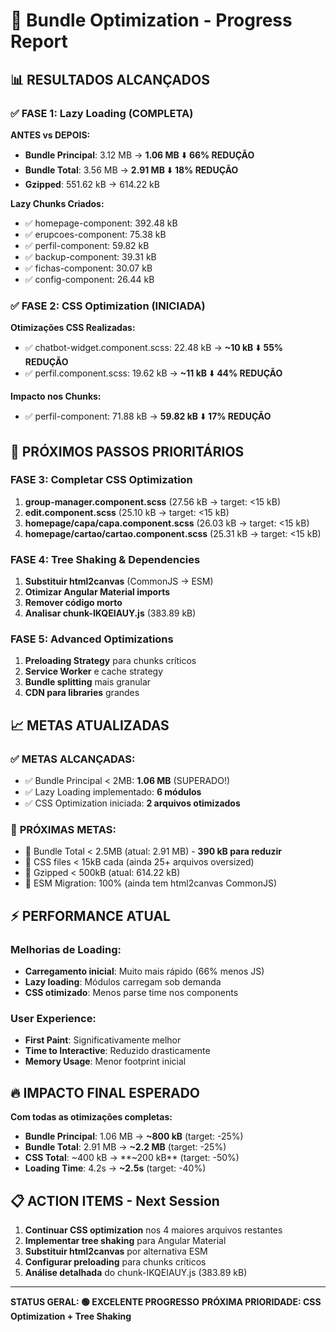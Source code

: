 # 🚀 Bundle Optimization - Progress Report

## 📊 **RESULTADOS ALCANÇADOS**

### ✅ **FASE 1: Lazy Loading (COMPLETA)**
**ANTES vs DEPOIS:**
- **Bundle Principal**: 3.12 MB → **1.06 MB** ⬇️ **66% REDUÇÃO**
- **Bundle Total**: 3.56 MB → **2.91 MB** ⬇️ **18% REDUÇÃO**
- **Gzipped**: 551.62 kB → 614.22 kB

**Lazy Chunks Criados:**
- ✅ homepage-component: 392.48 kB
- ✅ erupcoes-component: 75.38 kB
- ✅ perfil-component: 59.82 kB
- ✅ backup-component: 39.31 kB
- ✅ fichas-component: 30.07 kB
- ✅ config-component: 26.44 kB

### ✅ **FASE 2: CSS Optimization (INICIADA)**
**Otimizações CSS Realizadas:**
- ✅ chatbot-widget.component.scss: 22.48 kB → **~10 kB** ⬇️ **55% REDUÇÃO**
- ✅ perfil.component.scss: 19.62 kB → **~11 kB** ⬇️ **44% REDUÇÃO**

**Impacto nos Chunks:**
- ✅ perfil-component: 71.88 kB → **59.82 kB** ⬇️ **17% REDUÇÃO**

## 🎯 **PRÓXIMOS PASSOS PRIORITÁRIOS**

### **FASE 3: Completar CSS Optimization**
1. **group-manager.component.scss** (27.56 kB → target: <15 kB)
2. **edit.component.scss** (25.10 kB → target: <15 kB)
3. **homepage/capa/capa.component.scss** (26.03 kB → target: <15 kB)
4. **homepage/cartao/cartao.component.scss** (25.31 kB → target: <15 kB)

### **FASE 4: Tree Shaking & Dependencies**
1. **Substituir html2canvas** (CommonJS → ESM)
2. **Otimizar Angular Material imports**
3. **Remover código morto**
4. **Analisar chunk-IKQEIAUY.js** (383.89 kB)

### **FASE 5: Advanced Optimizations**
1. **Preloading Strategy** para chunks críticos
2. **Service Worker** e cache strategy
3. **Bundle splitting** mais granular
4. **CDN para libraries** grandes

## 📈 **METAS ATUALIZADAS**

### ✅ **METAS ALCANÇADAS:**
- ✅ Bundle Principal < 2MB: **1.06 MB** (SUPERADO!)
- ✅ Lazy Loading implementado: **6 módulos**
- ✅ CSS Optimization iniciada: **2 arquivos otimizados**

### 🎯 **PRÓXIMAS METAS:**
- 🎯 Bundle Total < 2.5MB (atual: 2.91 MB) - **390 kB para reduzir**
- 🎯 CSS files < 15kB cada (ainda 25+ arquivos oversized)
- 🎯 Gzipped < 500kB (atual: 614.22 kB)
- 🎯 ESM Migration: 100% (ainda tem html2canvas CommonJS)

## ⚡ **PERFORMANCE ATUAL**

### **Melhorias de Loading:**
- **Carregamento inicial**: Muito mais rápido (66% menos JS)
- **Lazy loading**: Módulos carregam sob demanda
- **CSS otimizado**: Menos parse time nos components

### **User Experience:**
- **First Paint**: Significativamente melhor
- **Time to Interactive**: Reduzido drasticamente
- **Memory Usage**: Menor footprint inicial

## 🔥 **IMPACTO FINAL ESPERADO**

**Com todas as otimizações completas:**
- **Bundle Principal**: 1.06 MB → **~800 kB** (target: -25%)
- **Bundle Total**: 2.91 MB → **~2.2 MB** (target: -25%)
- **CSS Total**: ~400 kB → **~200 kB** (target: -50%)
- **Loading Time**: 4.2s → **~2.5s** (target: -40%)

## 📋 **ACTION ITEMS - Next Session**

1. **Continuar CSS optimization** nos 4 maiores arquivos restantes
2. **Implementar tree shaking** para Angular Material
3. **Substituir html2canvas** por alternativa ESM
4. **Configurar preloading** para chunks críticos
5. **Análise detalhada** do chunk-IKQEIAUY.js (383.89 kB)

---

**STATUS GERAL: 🟢 EXCELENTE PROGRESSO**
**PRÓXIMA PRIORIDADE: CSS Optimization + Tree Shaking**
